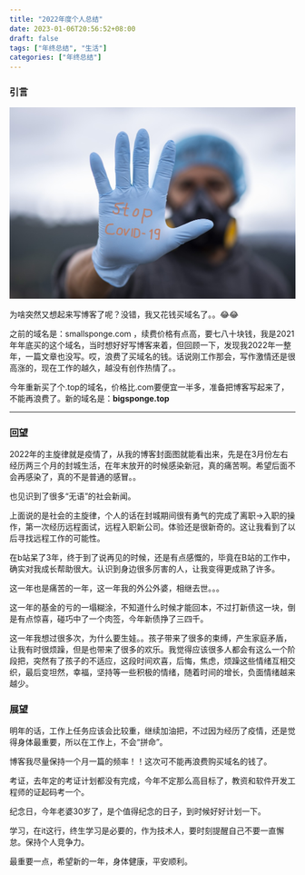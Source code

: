 ```yaml
---
title: "2022年度个人总结"
date: 2023-01-06T20:56:52+08:00
draft: false
tags: ["年终总结", "生活"]
categories: ["年终总结"]
---
```




### 引言

![](https://raw.githubusercontent.com/MRYangY/blog-img/main/2022%E5%B9%B4%E5%BA%A6%E4%B8%AA%E4%BA%BA%E6%80%BB%E7%BB%93-%E5%B0%81%E9%9D%A2%E5%9B%BE.jpg)



为啥突然又想起来写博客了呢？没错，我又花钱买域名了。。😂😂

之前的域名是：smallsponge.com ，续费价格有点高，要七八十块钱，我是2021年年底买的这个域名，当时想好好写博客来着，但回顾一下，发现我2022年一整年，一篇文章也没写。哎，浪费了买域名的钱。话说刚工作那会，写作激情还是很高涨的，现在工作的越久，越没有创作热情了。。

今年重新买了个.top的域名，价格比.com要便宜一半多，准备把博客写起来了，不能再浪费了。新的域名是：**bigsponge.top**

---



### 回望

2022年的主旋律就是疫情了，从我的博客封面图就能看出来，先是在3月份左右经历两三个月的封城生活，在年末放开的时候感染新冠，真的痛苦啊。希望后面不会再感染了，真的不是普通的感冒。。

也见识到了很多“无语”的社会新闻。

上面说的是社会的主旋律，个人的话在封城期间很有勇气的完成了离职->入职的操作，第一次经历远程面试，远程入职新公司。体验还是很新奇的。这让我看到了以后寻找远程工作的可能性。

在b站呆了3年，终于到了说再见的时候，还是有点感慨的，毕竟在B站的工作中，确实对我成长帮助很大。认识到身边很多厉害的人，让我变得更成熟了许多。

这一年也是痛苦的一年，这一年我的外公外婆，相继去世。。。

这一年的基金的亏的一塌糊涂，不知道什么时候才能回本，不过打新债这一块，倒是有点惊喜，碰巧中了一个肉签，今年新债挣了三四千。

这一年我想过很多次，为什么要生娃。。孩子带来了很多的束缚，产生家庭矛盾，让我有时很烦躁，但是也带来了很多的欢乐。我觉得应该很多人都会有这么一个阶段把，突然有了孩子的不适应，这段时间欢喜，后悔，焦虑，烦躁这些情绪互相交织，最后变坦然，幸福，坚持等一些积极的情绪，随着时间的增长，负面情绪越来越少。

### 展望

明年的话，工作上任务应该会比较重，继续加油把，不过因为经历了疫情，还是觉得身体最重要，所以在工作上，不会“拼命”。

博客我尽量保持一个月一篇的频率！！这次可不能再浪费购买域名的钱了。

考证，去年定的考证计划都没有完成，今年不定那么高目标了，教资和软件开发工程师的证起码考一个。

纪念日，今年老婆30岁了，是个值得纪念的日子，到时候好好计划一下。

学习，在it这行，终生学习是必要的，作为技术人，要时刻提醒自己不要一直懈怠。保持个人竞争力。

最重要一点，希望新的一年，身体健康，平安顺利。




